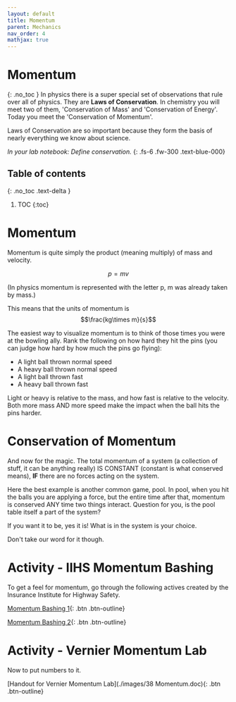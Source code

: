 ```yaml
---
layout: default
title: Momentum
parent: Mechanics
nav_order: 4
mathjax: true
---
```


# Momentum
{: .no_toc }
In physics there is a super special set of observations that rule over all of physics.
They are **Laws of Conservation**.
In chemistry you will meet two of them, 'Conservation of Mass' and 'Conservation of Energy'.
Today you meet the 'Conservation of Momentum'.

Laws of Conservation are so important because they form the basis of nearly everything we know about science.

_In your lab notebook: Define conservation._
{: .fs-6 .fw-300 .text-blue-000}

<!-- table of contents for the page -->
## Table of contents
{: .no_toc .text-delta }

1. TOC
{:toc}

# Momentum
Momentum is quite simply the product (meaning multiply) of mass and velocity.

$$p=mv$$

(In physics momentum is represented with the letter p, m was already taken by mass.)

This means that the units of momentum is $$\frac{kg\times m}{s}$$

The easiest way to visualize momentum is to think of those times you were at the bowling ally.
Rank the following on how hard they hit the pins (you can judge how hard by how much the pins go flying):

  * A light ball thrown normal speed
  * A heavy ball thrown normal speed
  * A light ball thrown fast
  * A heavy ball thrown fast

Light or heavy is relative to the mass, and how fast is relative to the velocity.
Both more mass AND more speed make the impact when the ball hits the pins harder.

# Conservation of Momentum
And now for the magic.
The total momentum of a system (a collection of stuff, it can be anything really) IS CONSTANT (constant is what conserved means), **IF** there are no forces acting on the system.

Here the best example is another common game, pool.
In pool, when you hit the balls you are applying a force, but the entire time after that, momentum is conserved ANY time two things interact.
Question for you, is the pool table itself a part of the system?

If you want it to be, yes it is!
What is in the system is your choice.

Don't take our word for it though.

# Activity - IIHS Momentum Bashing
To get a feel for momentum, go through the following actives created by the Insurance Institute for Highway Safety.

[Momentum Bashing 1](https://classroom.iihs.org/momentum-bashing-1/){: .btn .btn-outline}

[Momentum Bashing 2](https://classroom.iihs.org/momentum-bashing-2/){: .btn .btn-outline}

# Activity - Vernier Momentum Lab
Now to put numbers to it.

[Handout for Vernier Momentum Lab](./images/38 Momentum.doc){: .btn .btn-outline}

